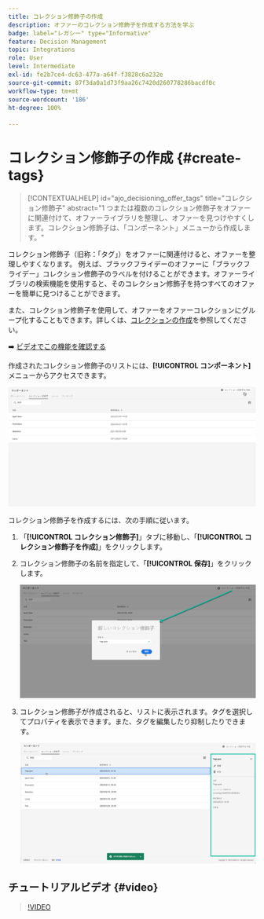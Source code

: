 ```yaml
---
title: コレクション修飾子の作成
description: オファーのコレクション修飾子を作成する方法を学ぶ
badge: label="レガシー" type="Informative"
feature: Decision Management
topic: Integrations
role: User
level: Intermediate
exl-id: fe2b7ce4-dc63-477a-a64f-f3828c6a232e
source-git-commit: 87f3da0a1d73f9aa26c7420d260778286bacdf0c
workflow-type: tm+mt
source-wordcount: '186'
ht-degree: 100%

---
```


# コレクション修飾子の作成 {#create-tags}

>[!CONTEXTUALHELP]
>id="ajo_decisioning_offer_tags"
>title="コレクション修飾子"
>abstract="1 つまたは複数のコレクション修飾子をオファーに関連付けて、オファーライブラリを整理し、オファーを見つけやすくします。コレクション修飾子は、「コンポーネント」メニューから作成します。"

コレクション修飾子（旧称：「タグ」）をオファーに関連付けると、オファーを整理しやすくなります。 例えば、ブラックフライデーのオファーに「ブラックフライデー」コレクション修飾子のラベルを付けることができます。オファーライブラリの検索機能を使用すると、そのコレクション修飾子を持つすべてのオファーを簡単に見つけることができます。

また、コレクション修飾子を使用して、オファーをオファーコレクションにグループ化することもできます。詳しくは、[コレクションの作成](../offer-library/creating-collections.md)を参照してください。

➡️ [ビデオでこの機能を確認する](#video)

作成されたコレクション修飾子のリストには、**[!UICONTROL コンポーネント]**&#x200B;メニューからアクセスできます。

![](../assets/tags_list.png)

コレクション修飾子を作成するには、次の手順に従います。

1. 「**[!UICONTROL コレクション修飾子]**」タブに移動し、「**[!UICONTROL コレクション修飾子を作成]**」をクリックします。

1. コレクション修飾子の名前を指定して、「**[!UICONTROL 保存]**」をクリックします。

   ![](../assets/tags_create.png)

1. コレクション修飾子が作成されると、リストに表示されます。タグを選択してプロパティを表示できます。また、タグを編集したり抑制したりできます。

   ![](../assets/tags_created.png)

## チュートリアルビデオ {#video}

>[!VIDEO](https://video.tv.adobe.com/v/329374?quality=12)
